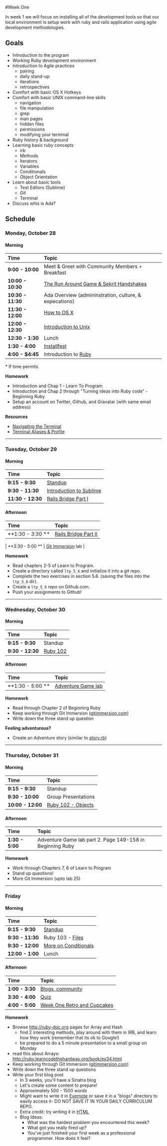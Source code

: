 #Week One

In week 1 we  will focus on installing all of the development tools so that our local environment is setup work with ruby and rails application using agile development methodologies.

## Goals

+ Introduction to the program
+ Working Ruby development environment
+ Introduction to Agile practices
    + pairing
    + daily stand-up
    + iterations
    + retrospectives
+ Comfort with basic OS X Hotkeys
+ Comfort with basic UNIX command-line skills
    + navigation
    + file manipulation
    + grep
    + man pages
    + hidden files
    + permissions
    + modifying your terminal
+ Ruby history & background
+ Learning basic ruby concepts
    - irb
    - Methods
    - Iterators
    - Variables
    - Conditionals
    - Object Orientation
+ Learn about basic tools
    - Text Editors (Sublime)
    - Git
    - Terminal
+ Discuss whis is Ada?

## Schedule
### Monday, October 28
#### Morning

| Time              | Topic                                   |
|:------------------ |:----------------------------------------|
| **9:00 - 10:00**   | Meet & Greet with Community Members + Breakfast |
| **10:00 - 10:30**  | [The Run Around Game & Sekrit Handshakes](monday/get-to-know-you-games.md) |
| **10:30 - 11:30** | Ada Overview (admininstration, culture, & expecations)                 |
| **11:30 - 12:00** | [How to OS X](monday/how-to-os-x.md)    |
| **12:00 - 12:30** | [Introduction to Unix](monday/nix.md)    |
| **12:30 - 1:30** | Lunch    |
| **1:30 - 4:00** | [Installfest](monday/installfest.md)     |
| **4:00 - $4:45**  | Introduction to [Ruby](monday/ruby_101.md)    |

\* If time permits

**Homework**

+ Introduction and Chap 1 - Learn To Program
+ Introduction and Chap 2 through "Turning ideas into Ruby code" - Beginning Ruby
+ Setup an account on Twitter, Github, and Gravatar (with same email address)

**Resources**
+ [Navigating the Terminal](http://mac.tutsplus.com/tutorials/terminal/navigating-the-terminal-a-gentle-introduction/)
+ [Terminal Aliases & Profile](http://mac.tutsplus.com/tutorials/terminal/speed-up-your-terminal-workflow-with-command-aliases-and-profile/)
---

### Tuesday, October 29
#### Morning
| Time              | Topic                             |
|:-------------------|:----------------------------------|
| **9:15 - 9:30**   | [Standup](tuesday/standup.md) |
| **9:30 - 11:30**  | [Introduction to Sublime](http://docs.sublimetext.info/en/sublime-text-2/editing/editing.html) |
| **11:30 - 12:30** | [Rails Bridge Part I](tuesday/railsbridge-setup.md)|


#### Afternoon
| Time             | Topic                |
|:------------------|:------------------|
| **1:30 - 3:30 **  | [Rails Bridge Part II](http://docs.railsbridge.org/intro-to-rails/) |

| **3:30 - 5:00 **  | [Git Immersion](tuesday/git_immersion.md) lab    |

**Homework**

- Read chapters 2-5 of Learn to Program.
- Create a directory called `ltp_5_6` and initialize it into a git repo.
- Complete the two exercises in section 5.6. (saving the files into the `ltp_5_6` dir).
- Create a `ltp_5_6` repo on Github.com.
- Push your assignments to Github!

---

### Wednesday, October 30
#### Morning
| Time              | Topic     |
|:-------------------|:----------|
| **9:15 - 9:30**   | Standup   |
| **9:30 - 12:30** | [Ruby 102](wednesday/ruby-102.pdf) |

#### Afternoon
| Time             | Topic               |
|:------------------|:--------------------|
| **1:30 - 5:00 ** | [Adventure Game lab](wednesday/flow-control.pdf)  |

**Homework**

+ Read through Chapter 2 of Beginning Ruby
+ Keep working through Git Immersion ([gitimmersion.com](http://gitimmersion.com))
+ Write down the three stand up question

**Feeling adventurous?**

+ Create an Adventure story (similar to [story.rb](resources/story.rb))

---

### Thursday, October 31
#### Morning
| Time              | Topic               |
|:-------------------|:--------------------|
| **9:15 - 9:30**   | Standup             |
| **9:30 - 10:00**  | Group Presentations |
| **10:00 - 12:00** | [Ruby 102 - Objects](object-orientation.md)  |

#### Afternoon
| Time            | Topic                       |
|:-----------------|:----------------------------|
| **1:30 - 5:00** | Adventure Game lab part 2. Page 149-158 in Beginning Ruby   |

**Homework**
* Work through Chapters 7, 8 of Learn to Program
* Stand up questions!
* More Git Immersion (upto lab 25)

---


### Friday
#### Morning

| Time              | Topic            |
|:-------------------|:-----------------|
| **9:15 - 9:30**   | [Standup](friday/standup.md) |
| **9:30 - 11:30**  | Ruby 103 - [Files](http://net.tutsplus.com/tutorials/ruby/ruby-for-newbies-working-with-directories-and-files/) |
| **9:30 - 12:00**  | [More on Conditionals](friday/more_on_conditionals.md) |
| **12:00 - 1:00**  | Lunch    |

#### Afternoon

| Time            | Topic                       |
|:-----------------|:---------------------------|
| **1:00 - 3:30** | [Blogs, community](who-we-are.md)|
| **3:30 - 4:00** | [Quiz](https://docs.google.com/forms/d/1xO5JRrWSzDh4CqUCxjoVqIQ1jaolBre6Q0S7wWSuOQE/viewform)|
| **4:00 - 5:00** | [Week One Retro and Cupcakes](who-we-are.md) |

**Homework**

+ Browse http://ruby-doc.org pages for Array and Hash
    + find 2 interesting methods, play around with them in IRB, and learn how they work (remember that its ok to Google!)
    + be prepared to do a 5 minute presentation to a small group on Monday
+ read this about Arrays: http://ruby.learncodethehardway.org/book/ex34.html
+ Keep working through Git Immersion ([gitimmersion.com](http://gitimmersion.com))
+ Write down the three stand up questions
+ Write your first blog post
    - In 3 weeks, you'll have a Sinatra blog
    - Let's create some content to prepare!
    - Approximately 500 - 1500 words
    - Might want to write it in [Evernote](http://evernote.com) or save it in a "blogs" directory to easily access it- DO NOT SAVE IT IN YOUR DAILY CURRICULUM REPO.
    - Extra credit: try writing it in [HTML](https://developer.mozilla.org/en-US/docs/Web/Guide/HTML/Introduction)
    - Blog Ideas:
        - What was the hardest problem you encountered this week?
        - What got you really fired up?
        - You've just finished your first week as a professional programmer. How does it feel?
